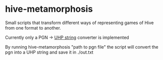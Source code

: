 # hive-metamorphosis

Small scripts that transform different ways of representing games of Hive from one format to another.

Currently only a PGN -> [UHP string](https://github.com/jonthysell/Mzinga/wiki/UniversalHiveProtocol) converter is implemented

By running hive-metamorphosis "path to pgn file" the script will convert the pgn into a UHP string and save it in ./out.txt 
